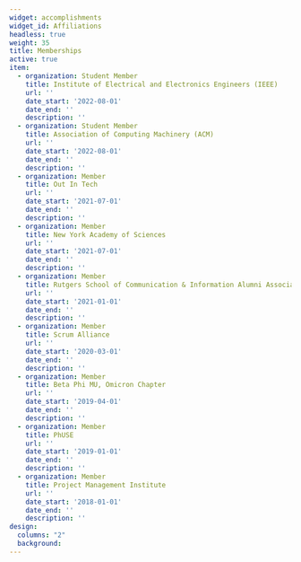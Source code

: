```yaml
---
widget: accomplishments
widget_id: Affiliations
headless: true
weight: 35
title: Memberships
active: true
item:
  - organization: Student Member
    title: Institute of Electrical and Electronics Engineers (IEEE)
    url: ''
    date_start: '2022-08-01'
    date_end: ''
    description: ''
  - organization: Student Member
    title: Association of Computing Machinery (ACM)
    url: ''
    date_start: '2022-08-01'
    date_end: ''
    description: ''
  - organization: Member
    title: Out In Tech
    url: ''
    date_start: '2021-07-01'
    date_end: ''
    description: ''
  - organization: Member
    title: New York Academy of Sciences
    url: ''
    date_start: '2021-07-01'
    date_end: ''
    description: ''    
  - organization: Member
    title: Rutgers School of Communication & Information Alumni Association
    url: ''
    date_start: '2021-01-01'
    date_end: ''
    description: ''
  - organization: Member
    title: Scrum Alliance
    url: ''
    date_start: '2020-03-01'
    date_end: ''
    description: ''
  - organization: Member
    title: Beta Phi MU, Omicron Chapter
    url: ''
    date_start: '2019-04-01'
    date_end: ''
    description: ''
  - organization: Member
    title: PhUSE
    url: ''
    date_start: '2019-01-01'
    date_end: ''
    description: ''    
  - organization: Member
    title: Project Management Institute
    url: ''
    date_start: '2018-01-01'
    date_end: ''
    description: ''
design:
  columns: "2"
  background:
---
```


